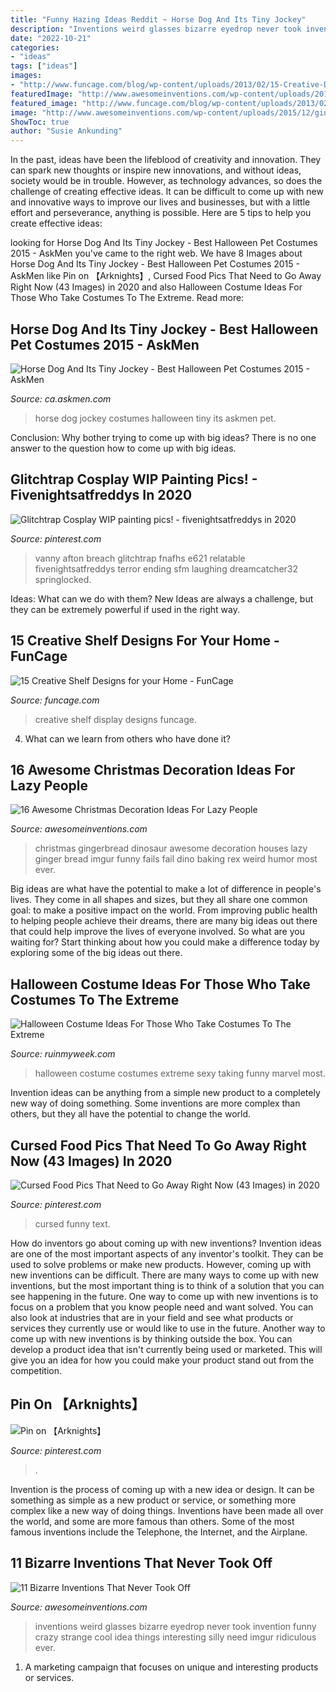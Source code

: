 ```yaml
---
title: "Funny Hazing Ideas Reddit ~ Horse Dog And Its Tiny Jockey"
description: "Inventions weird glasses bizarre eyedrop never took invention funny crazy strange cool idea things interesting silly need imgur ridiculous ever"
date: "2022-10-21"
categories:
- "ideas"
tags: ["ideas"]
images:
- "http://www.funcage.com/blog/wp-content/uploads/2013/02/15-Creative-Display-Shelf-Ideas-For-Your-Home-0101.jpeg"
featuredImage: "http://www.awesomeinventions.com/wp-content/uploads/2015/12/gingerbread-house-dinosaur.jpg"
featured_image: "http://www.funcage.com/blog/wp-content/uploads/2013/02/15-Creative-Display-Shelf-Ideas-For-Your-Home-0101.jpeg"
image: "http://www.awesomeinventions.com/wp-content/uploads/2015/12/gingerbread-house-dinosaur.jpg"
ShowToc: true
author: "Susie Ankunding"
---
```



In the past, ideas have been the lifeblood of creativity and innovation. They can spark new thoughts or inspire new innovations, and without ideas, society would be in trouble. However, as technology advances, so does the challenge of creating effective ideas. It can be difficult to come up with new and innovative ways to improve our lives and businesses, but with a little effort and perseverance, anything is possible. Here are 5 tips to help you create effective ideas: 
	

		
looking for Horse Dog And Its Tiny Jockey - Best Halloween Pet Costumes 2015 - AskMen you've came to the right web. We have 8 Images about Horse Dog And Its Tiny Jockey - Best Halloween Pet Costumes 2015 - AskMen like Pin on 【﻿Arknights】, Cursed Food Pics That Need to Go Away Right Now (43 Images) in 2020 and also Halloween Costume Ideas For Those Who Take Costumes To The Extreme. Read more:
		
    
## Horse Dog And Its Tiny Jockey - Best Halloween Pet Costumes 2015 - AskMen

<img loading=lazy src="https://images.askmen.com/720x540/recess/fun_lists/best-halloween-pet-costumes-2015/4-1446220282.jpg" onerror="this.onerror=null;this.src='https://tse1.mm.bing.net/th?id=OIP.yt5WNlNFowUeL5UuSIxnHwAAAA&amp;pid=15.1';" alt="Horse Dog And Its Tiny Jockey - Best Halloween Pet Costumes 2015 - AskMen">

_Source: ca.askmen.com_

>horse dog jockey costumes halloween tiny its askmen pet. 

	

Conclusion: Why bother trying to come up with big ideas?
There is no one answer to the question how to come up with big ideas.

    
## Glitchtrap Cosplay WIP Painting Pics! - Fivenightsatfreddys In 2020

<img loading=lazy src="https://i.pinimg.com/736x/42/d0/18/42d0180e030cb95cc27a629b7793a798.jpg" onerror="this.onerror=null;this.src='https://tse3.mm.bing.net/th?id=OIP.4LdtMlO8rJmnqSn0EWMYhAHaOe&amp;pid=15.1';" alt="Glitchtrap Cosplay WIP painting pics! - fivenightsatfreddys in 2020">

_Source: pinterest.com_

>vanny afton breach glitchtrap fnafhs e621 relatable fivenightsatfreddys terror ending sfm laughing dreamcatcher32 springlocked. 

	

Ideas: What can we do with them?
New Ideas are always a challenge, but they can be extremely powerful if used in the right way.

    
## 15 Creative Shelf Designs For Your Home - FunCage

<img loading=lazy src="http://www.funcage.com/blog/wp-content/uploads/2013/02/15-Creative-Display-Shelf-Ideas-For-Your-Home-0101.jpeg" onerror="this.onerror=null;this.src='https://tse4.mm.bing.net/th?id=OIP.n-Fr8W-si8q1sUflFzTfKwHaMx&amp;pid=15.1';" alt="15 Creative Shelf Designs for your Home - FunCage">

_Source: funcage.com_

>creative shelf display designs funcage. 

	

4) What can we learn from others who have done it?

    
## 16 Awesome Christmas Decoration Ideas For Lazy People

<img loading=lazy src="http://www.awesomeinventions.com/wp-content/uploads/2015/12/gingerbread-house-dinosaur.jpg" onerror="this.onerror=null;this.src='https://tse4.mm.bing.net/th?id=OIP.LSnqBQ1cw8o57uRE0Y41EwHaFj&amp;pid=15.1';" alt="16 Awesome Christmas Decoration Ideas For Lazy People">

_Source: awesomeinventions.com_

>christmas gingerbread dinosaur awesome decoration houses lazy ginger bread imgur funny fails fail dino baking rex weird humor most ever. 

	

Big ideas are what have the potential to make a lot of difference in people's lives. They come in all shapes and sizes, but they all share one common goal: to make a positive impact on the world. From improving public health to helping people achieve their dreams, there are many big ideas out there that could help improve the lives of everyone involved. So what are you waiting for? Start thinking about how you could make a difference today by exploring some of the big ideas out there.

    
## Halloween Costume Ideas For Those Who Take Costumes To The Extreme

<img loading=lazy src="https://ruinmyweek.com/wp-content/uploads/2019/09/tk-halloween-costume-ideas-for-people-who-like-taking-their-costumes-to-the-extreme-21.jpg" onerror="this.onerror=null;this.src='https://tse4.mm.bing.net/th?id=OIP.tWa7Xx9GKxXy-Kq5Z4VnYAHaJ4&amp;pid=15.1';" alt="Halloween Costume Ideas For Those Who Take Costumes To The Extreme">

_Source: ruinmyweek.com_

>halloween costume costumes extreme sexy taking funny marvel most. 

	

Invention ideas can be anything from a simple new product to a completely new way of doing something. Some inventions are more complex than others, but they all have the potential to change the world.

    
## Cursed Food Pics That Need To Go Away Right Now (43 Images) In 2020

<img loading=lazy src="https://i.pinimg.com/736x/97/33/d8/9733d8fcfe616c3446d7a78bdaa50559.jpg" onerror="this.onerror=null;this.src='https://tse4.mm.bing.net/th?id=OIP.wnsYVE6fw82rbd9urBgEFQHaJc&amp;pid=15.1';" alt="Cursed Food Pics That Need to Go Away Right Now (43 Images) in 2020">

_Source: pinterest.com_

>cursed funny text. 

	

How do inventors go about coming up with new inventions?
Invention ideas are one of the most important aspects of any inventor's toolkit. They can be used to solve problems or make new products. However, coming up with new inventions can be difficult. There are many ways to come up with new inventions, but the most important thing is to think of a solution that you can see happening in the future.
One way to come up with new inventions is to focus on a problem that you know people need and want solved. You can also look at industries that are in your field and see what products or services they currently use or would like to use in the future. Another way to come up with new inventions is by thinking outside the box. You can develop a product idea that isn't currently being used or marketed. This will give you an idea for how you could make your product stand out from the competition.

    
## Pin On 【﻿Arknights】

<img loading=lazy src="https://i.pinimg.com/736x/50/79/14/5079141bbf12803ccf47122da4637c49.jpg" onerror="this.onerror=null;this.src='https://tse2.mm.bing.net/th?id=OIP.Xf63POkm-TNB2XHkacHLqgHaKf&amp;pid=15.1';" alt="Pin on 【﻿Arknights】">

_Source: pinterest.com_

>. 

	

Invention is the process of coming up with a new idea or design. It can be something as simple as a new product or service, or something more complex like a new way of doing things. Inventions have been made all over the world, and some are more famous than others. Some of the most famous inventions include the Telephone, the Internet, and the Airplane.

    
## 11 Bizarre Inventions That Never Took Off

<img loading=lazy src="http://www.awesomeinventions.com/wp-content/uploads/2016/04/weird-inventions-eyedrop-glasses.jpg" onerror="this.onerror=null;this.src='https://tse3.mm.bing.net/th?id=OIP.GguCfzm3bYlU3U3pFc_pggDUEm&amp;pid=15.1';" alt="11 Bizarre Inventions That Never Took Off">

_Source: awesomeinventions.com_

>inventions weird glasses bizarre eyedrop never took invention funny crazy strange cool idea things interesting silly need imgur ridiculous ever. 

	

1. A marketing campaign that focuses on unique and interesting products or services.

